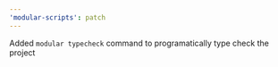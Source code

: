 ```yaml
---
'modular-scripts': patch
---
```


Added `modular typecheck` command to programatically type check the project
